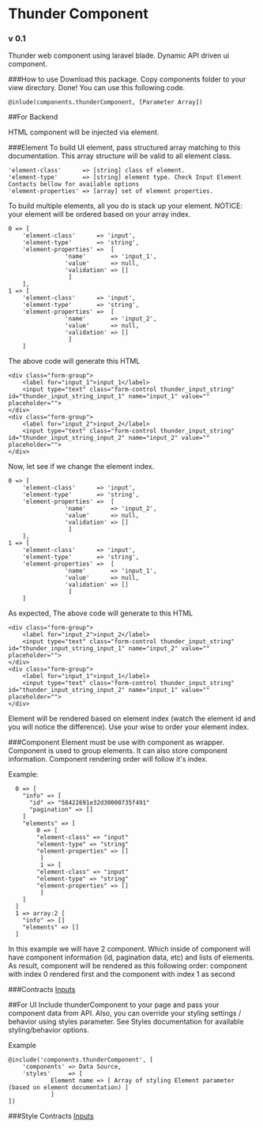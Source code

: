 # Thunder Component
### v 0.1
Thunder web component using laravel blade. Dynamic API driven ui component. 

###How to use
Download this package. Copy components folder to your view directory. Done! You can use this following code. 

	@inlude(components.thunderComponent, [Parameter Array])

##For Backend

HTML component will be injected via element. 

###Element 
To build UI element, pass structured array matching to this documentation. This array structure will be valid to all element class.

	'element-class'      => [string] class of element.
	'element-type'       => [string] element type. Check Input Element Contacts bellow for available options
	'element-properties' => [array] set of element properties.

To build multiple elements, all you do is stack up your element. NOTICE: your element will be ordered based on your array index.

 	0 => [
		'element-class'      => 'input',
		'element-type'       => 'string',
		'element-properties' =>  [
					'name'       => 'input_1',
					'value'      => null,
					'validation' => []
				     ]
		],
 	1 => [
		'element-class'      => 'input',
		'element-type'       => 'string',
		'element-properties' =>  [
					'name'       => 'input_2',
					'value'      => null,
					'validation' => []
				     ]
		]
		
The above code will generate this HTML

	<div class="form-group">
		<label for="input_1">input_1</label>
		<input type="text" class="form-control thunder_input_string" id="thunder_input_string_input_1" name="input_1" value="" placeholder="">
	</div>
	<div class="form-group">
		<label for="input_2">input_2</label>
		<input type="text" class="form-control thunder_input_string" id="thunder_input_string_input_2" name="input_2" value="" placeholder="">
	</div>		
	
Now, let see if we change the element index.

 	0 => [
		'element-class'      => 'input',
		'element-type'       => 'string',
		'element-properties' =>  [
					'name'       => 'input_2',
					'value'      => null,
					'validation' => []
				     ]
		],
 	1 => [
		'element-class'      => 'input',
		'element-type'       => 'string',
		'element-properties' =>  [
					'name'       => 'input_1',
					'value'      => null,
					'validation' => []
				     ]
		]
		
As expected, The above code will generate to this HTML

	<div class="form-group">
		<label for="input_2">input_2</label>
		<input type="text" class="form-control thunder_input_string" id="thunder_input_string_input_1" name="input_2" value="" placeholder="">
	</div>
	<div class="form-group">
		<label for="input_1">input_1</label>
		<input type="text" class="form-control thunder_input_string" id="thunder_input_string_input_2" name="input_1" value="" placeholder="">
	</div>		

Element will be rendered based on element index (watch the element id and you will notice the difference). Use your wise to order your element index.

###Component 
Element must be use with component as wrapper. Component is used to group elements. It can also store component information. Component rendering order will follow it's index.

Example:

	  0 => [
	    "info" => [
	      "id" => "58422691e32d30000735f491"
	      "pagination" => [] 
	    ]
	    "elements" => [
	      	0 => [
			"element-class" => "input"
			"element-type" => "string"
			"element-properties" => []
	     	 ]
	     	 1 => [
			"element-class" => "input"
			"element-type" => "string"
			"element-properties" => []
	     	 ]
	    ]
	  ]
	  1 => array:2 [
	    "info" => []
	    "elements" => []
	  ]

In this example we will have 2 component. Which inside of component will have component information (id, pagination data, etc) and lists of elements. As result, component will be rendered as this following order: component with index 0 rendered first and the component with index 1 as second 

###Contracts 
[Inputs](https://github.com/ThunderID/ThunderComponents/blob/master/Contracts/Backend/Inputs.mdown)

##For UI
Include thunderComponent to your page and pass your component data from API. Also, you can override your styling settings / behavior using styles parameter. See Styles documentation for available styling/behavior options.

Example

	@include('components.thunderComponent', [
	    'components' => Data Source, 
	    'styles'     => [
				Element name => [ Array of styling Element parameter (based on element documentation) ]                                 
			    ]
	])


###Style Contracts 
[Inputs](https://github.com/ThunderID/ThunderComponents/blob/master/Contracts/UI/inputs.mdown)
